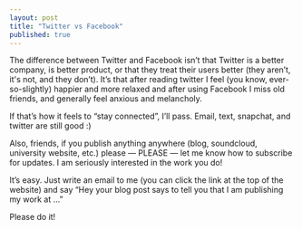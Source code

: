 ```yaml
---
layout: post
title: "Twitter vs Facebook"
published: true
---
```


The difference between Twitter and Facebook isn’t that Twitter is a better company, is better product, or that they treat their users better (they aren’t, it's not, and they don’t). It’s that after reading twitter I feel (you know, ever-so-slightly) happier and more relaxed and after using Facebook I miss old friends, and generally feel anxious and melancholy.

If that’s how it feels to “stay connected”, I’ll pass. Email, text, snapchat, and twitter are still good :)

Also, friends, if you publish anything anywhere (blog, soundcloud, university website, etc.) please — PLEASE — let me know how to subscribe for updates. I am seriously interested in the work you do!

It’s easy. Just write an email to me (you can click the link at the top of the website) and say “Hey your blog post says to tell you that I am publishing my work at …”

Please do it!
